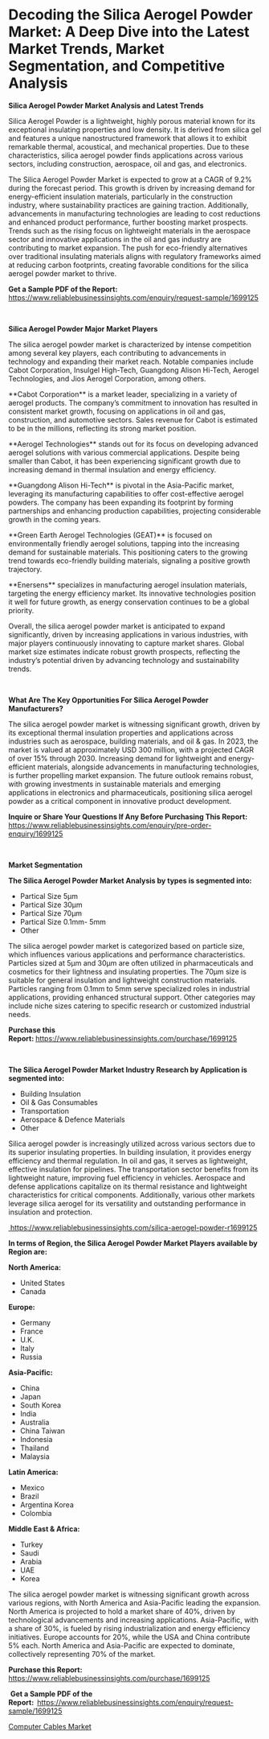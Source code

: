 <p><h1>Decoding the Silica Aerogel Powder Market: A Deep Dive into the Latest Market Trends, Market Segmentation, and Competitive Analysis</h1></p><p><strong>Silica Aerogel Powder Market Analysis and Latest Trends</strong></p>
<p><p>Silica Aerogel Powder is a lightweight, highly porous material known for its exceptional insulating properties and low density. It is derived from silica gel and features a unique nanostructured framework that allows it to exhibit remarkable thermal, acoustical, and mechanical properties. Due to these characteristics, silica aerogel powder finds applications across various sectors, including construction, aerospace, oil and gas, and electronics.</p><p>The Silica Aerogel Powder Market is expected to grow at a CAGR of 9.2% during the forecast period. This growth is driven by increasing demand for energy-efficient insulation materials, particularly in the construction industry, where sustainability practices are gaining traction. Additionally, advancements in manufacturing technologies are leading to cost reductions and enhanced product performance, further boosting market prospects. Trends such as the rising focus on lightweight materials in the aerospace sector and innovative applications in the oil and gas industry are contributing to market expansion. The push for eco-friendly alternatives over traditional insulating materials aligns with regulatory frameworks aimed at reducing carbon footprints, creating favorable conditions for the silica aerogel powder market to thrive.</p></p>
<p><strong>Get a Sample PDF of the Report:&nbsp;</strong> <a href="https://www.reliablebusinessinsights.com/enquiry/request-sample/1699125?utm_campaign=3276&utm_medium=2&utm_source=Github&utm_content=ia&utm_term=27032025&utm_id=silica-aerogel-powder">https://www.reliablebusinessinsights.com/enquiry/request-sample/1699125</a></p>
<p>&nbsp;</p>
<p><strong>Silica Aerogel Powder Major Market Players</strong></p>
<p><p>The silica aerogel powder market is characterized by intense competition among several key players, each contributing to advancements in technology and expanding their market reach. Notable companies include Cabot Corporation, Insulgel High-Tech, Guangdong Alison Hi-Tech, Aerogel Technologies, and Jios Aerogel Corporation, among others.</p><p>**Cabot Corporation** is a market leader, specializing in a variety of aerogel products. The company’s commitment to innovation has resulted in consistent market growth, focusing on applications in oil and gas, construction, and automotive sectors. Sales revenue for Cabot is estimated to be in the millions, reflecting its strong market position.</p><p>**Aerogel Technologies** stands out for its focus on developing advanced aerogel solutions with various commercial applications. Despite being smaller than Cabot, it has been experiencing significant growth due to increasing demand in thermal insulation and energy efficiency.</p><p>**Guangdong Alison Hi-Tech** is pivotal in the Asia-Pacific market, leveraging its manufacturing capabilities to offer cost-effective aerogel powders. The company has been expanding its footprint by forming partnerships and enhancing production capabilities, projecting considerable growth in the coming years.</p><p>**Green Earth Aerogel Technologies (GEAT)** is focused on environmentally friendly aerogel solutions, tapping into the increasing demand for sustainable materials. This positioning caters to the growing trend towards eco-friendly building materials, signaling a positive growth trajectory.</p><p>**Enersens** specializes in manufacturing aerogel insulation materials, targeting the energy efficiency market. Its innovative technologies position it well for future growth, as energy conservation continues to be a global priority.</p><p>Overall, the silica aerogel powder market is anticipated to expand significantly, driven by increasing applications in various industries, with major players continuously innovating to capture market shares. Global market size estimates indicate robust growth prospects, reflecting the industry’s potential driven by advancing technology and sustainability trends.</p></p>
<p>&nbsp;</p>
<p><strong>What Are The Key Opportunities For Silica Aerogel Powder Manufacturers?</strong></p>
<p><p>The silica aerogel powder market is witnessing significant growth, driven by its exceptional thermal insulation properties and applications across industries such as aerospace, building materials, and oil & gas. In 2023, the market is valued at approximately USD 300 million, with a projected CAGR of over 15% through 2030. Increasing demand for lightweight and energy-efficient materials, alongside advancements in manufacturing technologies, is further propelling market expansion. The future outlook remains robust, with growing investments in sustainable materials and emerging applications in electronics and pharmaceuticals, positioning silica aerogel powder as a critical component in innovative product development.</p></p>
<p><strong>Inquire or Share Your Questions If Any Before Purchasing This Report:</strong> <a href="https://www.reliablebusinessinsights.com/enquiry/pre-order-enquiry/1699125?utm_campaign=3276&utm_medium=2&utm_source=Github&utm_content=ia&utm_term=27032025&utm_id=silica-aerogel-powder">https://www.reliablebusinessinsights.com/enquiry/pre-order-enquiry/1699125</a></p>
<p>&nbsp;</p>
<p><strong>Market Segmentation</strong></p>
<p><strong>The Silica Aerogel Powder Market Analysis by types is segmented into:</strong></p>
<p><ul><li>Partical Size 5μm</li><li>Partical Size 30μm</li><li>Partical Size 70μm</li><li>Partical Size 0.1mm- 5mm</li><li>Other</li></ul></p>
<p><p>The silica aerogel powder market is categorized based on particle size, which influences various applications and performance characteristics. Particles sized at 5μm and 30μm are often utilized in pharmaceuticals and cosmetics for their lightness and insulating properties. The 70μm size is suitable for general insulation and lightweight construction materials. Particles ranging from 0.1mm to 5mm serve specialized roles in industrial applications, providing enhanced structural support. Other categories may include niche sizes catering to specific research or customized industrial needs.</p></p>
<p><strong>Purchase this Report:&nbsp;</strong><a href="https://www.reliablebusinessinsights.com/purchase/1699125?utm_campaign=3276&utm_medium=2&utm_source=Github&utm_content=ia&utm_term=27032025&utm_id=silica-aerogel-powder">https://www.reliablebusinessinsights.com/purchase/1699125</a></p>
<p>&nbsp;</p>
<p><strong>The Silica Aerogel Powder Market Industry Research by Application is segmented into:</strong></p>
<p><ul><li>Building Insulation</li><li>Oil & Gas Consumables</li><li>Transportation</li><li>Aerospace & Defence Materials</li><li>Other</li></ul></p>
<p><p>Silica aerogel powder is increasingly utilized across various sectors due to its superior insulating properties. In building insulation, it provides energy efficiency and thermal regulation. In oil and gas, it serves as lightweight, effective insulation for pipelines. The transportation sector benefits from its lightweight nature, improving fuel efficiency in vehicles. Aerospace and defense applications capitalize on its thermal resistance and lightweight characteristics for critical components. Additionally, various other markets leverage silica aerogel for its versatility and outstanding performance in insulation and protection.</p></p>
<p><a href="https://www.reliablebusinessinsights.com/silica-aerogel-powder-r1699125?utm_campaign=3276&utm_medium=2&utm_source=Github&utm_content=ia&utm_term=27032025&utm_id=silica-aerogel-powder">&nbsp;https://www.reliablebusinessinsights.com/silica-aerogel-powder-r1699125</a></p>
<p><strong>In terms of Region, the Silica Aerogel Powder Market Players available by Region are:</strong></p>
<p>
    <p> <strong> North America: </strong>
        <ul>
            <li>United States</li>
            <li>Canada</li>
        </ul>
        </p> 
    <p> <strong> Europe: </strong>
        <ul>
            <li>Germany</li>
            <li>France</li>
            <li>U.K.</li>
            <li>Italy</li>
            <li>Russia</li>
        </ul>
        </p> 
    <p> <strong> Asia-Pacific: </strong>
        <ul>
            <li>China</li>
            <li>Japan</li>
            <li>South Korea</li>
            <li>India</li>
            <li>Australia</li>
            <li>China Taiwan</li>
            <li>Indonesia</li>
            <li>Thailand</li>
            <li>Malaysia</li>
        </ul>
        </p> 
    <p> <strong> Latin America: </strong>
        <ul>
            <li>Mexico</li>
            <li>Brazil</li>
            <li>Argentina Korea</li>
            <li>Colombia</li>
        </ul>
        </p> 
    <p> <strong> Middle East & Africa: </strong>
        <ul>
            <li>Turkey</li>
            <li>Saudi</li>
            <li>Arabia</li>
            <li>UAE</li>
            <li>Korea</li>
        </ul>
    </p>
    </p>
<p><p>The silica aerogel powder market is witnessing significant growth across various regions, with North America and Asia-Pacific leading the expansion. North America is projected to hold a market share of 40%, driven by technological advancements and increasing applications. Asia-Pacific, with a share of 30%, is fueled by rising industrialization and energy efficiency initiatives. Europe accounts for 20%, while the USA and China contribute 5% each. North America and Asia-Pacific are expected to dominate, collectively representing 70% of the market.</p></p>
<p><strong>Purchase this Report: </strong><a href="https://www.reliablebusinessinsights.com/purchase/1699125?utm_campaign=3276&utm_medium=2&utm_source=Github&utm_content=ia&utm_term=27032025&utm_id=silica-aerogel-powder">https://www.reliablebusinessinsights.com/purchase/1699125</a></p>
<p>&nbsp;<strong>Get a Sample PDF of the Report:&nbsp;&nbsp;</strong><a href="https://www.reliablebusinessinsights.com/enquiry/request-sample/1699125?utm_campaign=3276&utm_medium=2&utm_source=Github&utm_content=ia&utm_term=27032025&utm_id=silica-aerogel-powder">https://www.reliablebusinessinsights.com/enquiry/request-sample/1699125</a></p>
<p><strong></strong></p>
<p><p><a href="https://github.com/JubayerMia832/Market-Research-Report-List-2/blob/main/computer-cables-market.md?utm_campaign=3276&utm_medium=2&utm_source=Github&utm_content=ia&utm_term=27032025&utm_id=silica-aerogel-powder">Computer Cables Market</a></p></p>